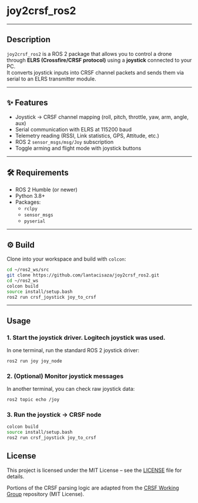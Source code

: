 # joy2crsf_ros2
---

##  Description
`joy2crsf_ros2` is a ROS 2 package that allows you to control a drone through **ELRS (Crossfire/CRSF protocol)** using a **joystick** connected to your PC.  
It converts joystick inputs into CRSF channel packets and sends them via serial to an ELRS transmitter module.

---

## ✨ Features
- Joystick → CRSF channel mapping (roll, pitch, throttle, yaw, arm, angle, aux)
- Serial communication with ELRS at 115200 baud
- Telemetry reading (RSSI, Link statistics, GPS, Attitude, etc.)
- ROS 2 `sensor_msgs/msg/Joy` subscription
- Toggle arming and flight mode with joystick buttons

---
## 🛠 Requirements
- ROS 2 Humble (or newer)
- Python 3.8+
- Packages:
  - `rclpy`
  - `sensor_msgs`
  - `pyserial`

---
## ⚙️ Build
Clone into your workspace and build with `colcon`:

```bash
cd ~/ros2_ws/src
git clone https://github.com/lantacisaza/joy2crsf_ros2.git
cd ~/ros2_ws
colcon build 
source install/setup.bash
ros2 run crsf_joystick joy_to_crsf
```
---

## Usage

### 1. Start the joystick driver. Logitech joystick was used.
In one terminal, run the standard ROS 2 joystick driver:
```bash
ros2 run joy joy_node
```
### 2. (Optional) Monitor joystick messages
In another terminal, you can check raw joystick data:
```bash
ros2 topic echo /joy
```
### 3. Run the joystick → CRSF node
```bash
colcon build 
source install/setup.bash
ros2 run crsf_joystick joy_to_crsf
```

## License
This project is licensed under the MIT License – see the [LICENSE](LICENSE) file for details.

Portions of the CRSF parsing logic are adapted from the [CRSF Working Group](https://github.com/crsf-wg) repository (MIT License).
